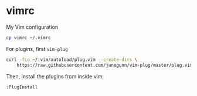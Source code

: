 # vimrc

My Vim configuration

```bash
cp vimrc ~/.vimrc
```

For plugins, first `vim-plug`

```bash
curl -fLo ~/.vim/autoload/plug.vim --create-dirs \
    https://raw.githubusercontent.com/junegunn/vim-plug/master/plug.vim
```

Then, install the plugins from inside vim:

```vim
:PlugInstall
```

